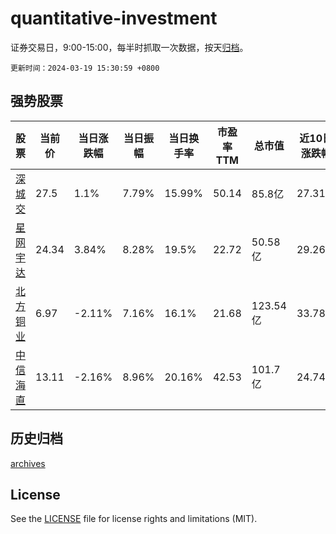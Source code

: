 # quantitative-investment

证券交易日，9:00-15:00，每半时抓取一次数据，按天[归档](archives)。

`更新时间：2024-03-19 15:30:59 +0800`

## 强势股票

|股票|当前价|当日涨跌幅|当日振幅|当日换手率|市盈率TTM|总市值|近10日涨跌幅|
|----|----|----|----|----|----|----|----|
|[深城交](https://xueqiu.com/S/SZ301091)|27.5|1.1%|7.79%|15.99%|50.14|85.8亿|27.31%|
|[星网宇达](https://xueqiu.com/S/SZ002829)|24.34|3.84%|8.28%|19.5%|22.72|50.58亿|29.26%|
|[北方铜业](https://xueqiu.com/S/SZ000737)|6.97|-2.11%|7.16%|16.1%|21.68|123.54亿|33.78%|
|[中信海直](https://xueqiu.com/S/SZ000099)|13.11|-2.16%|8.96%|20.16%|42.53|101.7亿|24.74%|

## 历史归档

[archives](archives)

## License

See the [LICENSE](LICENSE) file for license rights and limitations (MIT).